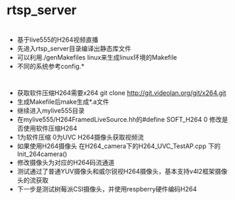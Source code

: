 # rtsp_server
# 
* 基于live555的H264视频直播
* 先进入rtsp_server目录编译出静态库文件
* 可以利用./genMakefiles linux来生成linux环境的Makefile
* 不同的系统参考config.*
#
* 获取软件压缩H264需要x264 git clone http://git.videolan.org/git/x264.git
* 生成Makefile后make生成*.a文件
* 继续进入mylive555目录
* 在mylive555/H264FramedLiveSource.hh的#define SOFT_H264 0 修改是否使用软件压缩H264
* 1为软件压缩 0为UVC H264摄像头获取视频流
* 如果使用H264摄像头 在H264_camera下的H264_UVC_TestAP.cpp 下的Init_264camera()
* 修改摄像头为对应的H264码流通道
* 测试通过了普通YUV摄像头和威尔锐视H264摄像头，基本支持v4l2框架摄像头的流获取
* 下一步是测试树莓派CSI摄像头，并使用respberry硬件编码H264